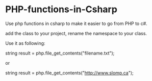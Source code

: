 # PHP-functions-in-Csharp

Use php functions in csharp to make it easier to go from PHP to c#.

add the class to your project, rename the namespace to your class.

Use it as following:

string result = php.file_get_contents("filename.txt");

or

string result = php.file_get_contents("http://www.slomp.ca");

